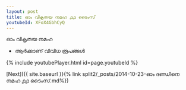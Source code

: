 ```yaml
---
layout: post
title: ഓം വികൃതയ നമഹ ൧൧ ടൈംസ്
youtubeId: XFoX4GbhCyQ
---
```

 
 
 ഓം വികൃതയ നമഹ 
 
 -  ആർക്കാണ് വിവിധ രൂപങ്ങൾ 
 
  
 
  
 
 
 
 
 
 


{% include youtubePlayer.html id=page.youtubeId %}
 
[Next]({{ site.baseurl }}{% link  split2/_posts/2014-10-23-ഓം ദണ്ഡിനെ നമഹ ൧൧ ടൈംസ്.md%})
 
